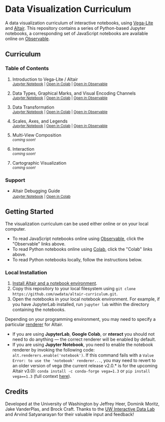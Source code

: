 # Data Visualization Curriculum

A data visualization curriculum of interactive notebooks, using [Vega-Lite](https://vega.github.io/vega-lite/) and [Altair](https://altair-viz.github.io/). This repository contains a series of Python-based Jupyter notebooks, a corresponding set of JavaScript notebooks are available online on [Observable](https://observablehq.com/@uwdata/data-visualization-curriculum).

## Curriculum

### Table of Contents

1. Introduction to Vega-Lite / Altair<br/>
   <small>
     [Jupyter Notebook](https://github.com/uwdata/visualization-curriculum/blob/master/altair_introduction.ipynb) |
     [Open in Colab](https://colab.research.google.com/github/uwdata/visualization-curriculum/blob/master/altair_introduction.ipynb) |
     [Open in Observable](https://observablehq.com/@uwdata/introduction-to-vega-lite)
   </small>

2. Data Types, Graphical Marks, and Visual Encoding Channels<br/>
   <small>
     [Jupyter Notebook](https://github.com/uwdata/visualization-curriculum/blob/master/altair_marks_encoding.ipynb) |
     [Open in Colab](https://colab.research.google.com/github/uwdata/visualization-curriculum/blob/master/altair_marks_encoding.ipynb) |
     [Open in Observable](https://observablehq.com/@uwdata/data-types-graphical-marks-and-visual-encoding-channels)
   </small>

3. Data Transformation<br/>
   <small>
     [Jupyter Notebook](https://github.com/uwdata/visualization-curriculum/blob/master/altair_data_transformation.ipynb) |
     [Open in Colab](https://colab.research.google.com/github/uwdata/visualization-curriculum/blob/master/altair_data_transformation.ipynb) |
     [Open in Observable](https://observablehq.com/@uwdata/data-transformation)
   </small>

4. Scales, Axes, and Legends<br/>
   <small>
     [Jupyter Notebook](https://github.com/uwdata/visualization-curriculum/blob/master/altair_scales_axes_legends.ipynb) |
     [Open in Colab](https://colab.research.google.com/github/uwdata/visualization-curriculum/blob/master/altair_scales_axes_legends.ipynb) |
     [Open in Observable](https://observablehq.com/@uwdata/scales-axes-and-legends)
   </small>

5. Multi-View Composition<br/>
   <small><em>coming soon!</em></small>

6. Interaction<br/>
   <small><em>coming soon!</em></small>

7. Cartographic Visualization<br/>
   <small><em>coming soon!</em></small>

### Support

- Altair Debugging Guide<br/>
  <small>
     [Jupyter Notebook](https://github.com/uwdata/visualization-curriculum/blob/master/altair_debugging.ipynb) |
     [Open in Colab](https://colab.research.google.com/github/uwdata/visualization-curriculum/blob/master/altair_debugging.ipynb)
  </small>

## Getting Started

The visualization curriculum can be used either online or on your local computer.

- To read JavaScript notebooks online using [Observable](https://observablehq.com/), click the "Observable" links above.
- To read Python notebooks online using [Colab](https://colab.research.google.com/), click the "Colab" links above.
- To read Python notebooks locally, follow the instructions below.

### Local Installation

1. [Install Altair and a notebook environment](https://altair-viz.github.io/getting_started/installation.html).
2. Copy this repository to your local filesystem using `git clone https://github.com/uwdata/altair-curriculum.git`.
3. Open the notebooks in your local notebook environment. For example, if you have JupyterLab installed, run `jupyter lab` within the directory containing the notebooks.

Depending on your programming environment, you may need to specify a particular [renderer](https://altair-viz.github.io/user_guide/renderers.html) for Altair.

- If you are using __JupyterLab__, __Google Colab__, or __nteract__ you should not need to do anything &mdash; the correct renderer will be enabled by default.
- If you are using __Jupyter Notebook__, you need to enable the notebook renderer by invoking the following code:
  `alt.renderers.enable('notebook')`. If this command fails with a `Value Error: to use the 'notebook' renderer...`, you may need to revert to an older version of vega (the current release v2.0.* is for the upcoming Altair v3.0): `conda install -c conda-forge vega=1.3` or `pip install vega==1.3` (full context [here](https://github.com/altair-viz/altair/issues/1114)).

## Credits

Developed at the University of Washington by Jeffrey Heer, Dominik Moritz, Jake VanderPlas, and Brock Craft. Thanks to the [UW Interactive Data Lab](https://idl.cs.washington.edu/) and Arvind Satyanarayan for their valuable input and feedback!
